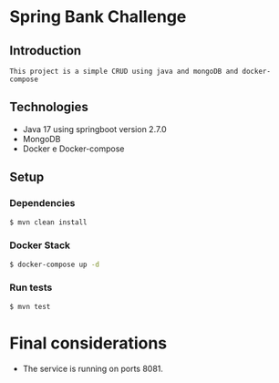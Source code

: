 # Spring Bank Challenge

## Introduction
    This project is a simple CRUD using java and mongoDB and docker-compose

## Technologies

- Java 17 using springboot version 2.7.0
- MongoDB
- Docker e Docker-compose

## Setup

### Dependencies

```bash
$ mvn clean install
```

### Docker Stack

```bash
$ docker-compose up -d
```

### Run tests

```bash
$ mvn test
```

# Final considerations
- The service is running on ports 8081.
